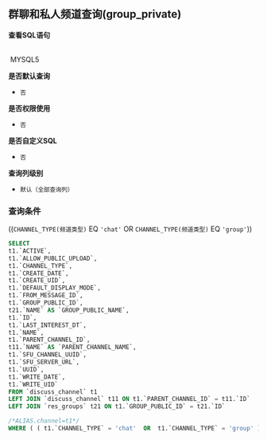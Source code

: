 ## 群聊和私人频道查询(group_private) <!-- {docsify-ignore-all} -->



<p class="panel-title"><b>查看SQL语句</b></p>
<br>

<el-row>
&nbsp;<el-tag @click="MYSQL5 = true">MYSQL5</el-tag>
</el-row>

<br>
<p class="panel-title"><b>是否默认查询</b></p>

* `否`

<p class="panel-title"><b>是否权限使用</b></p>

* `否`

<p class="panel-title"><b>是否自定义SQL</b></p>

* `否`

<p class="panel-title"><b>查询列级别</b></p>

* `默认（全部查询列）`



### 查询条件

((`CHANNEL_TYPE(频道类型)` EQ `'chat'` OR `CHANNEL_TYPE(频道类型)` EQ `'group'`))





<el-dialog v-model="MYSQL5" title="MYSQL5">

```sql
SELECT
t1.`ACTIVE`,
t1.`ALLOW_PUBLIC_UPLOAD`,
t1.`CHANNEL_TYPE`,
t1.`CREATE_DATE`,
t1.`CREATE_UID`,
t1.`DEFAULT_DISPLAY_MODE`,
t1.`FROM_MESSAGE_ID`,
t1.`GROUP_PUBLIC_ID`,
t21.`NAME` AS `GROUP_PUBLIC_NAME`,
t1.`ID`,
t1.`LAST_INTEREST_DT`,
t1.`NAME`,
t1.`PARENT_CHANNEL_ID`,
t11.`NAME` AS `PARENT_CHANNEL_NAME`,
t1.`SFU_CHANNEL_UUID`,
t1.`SFU_SERVER_URL`,
t1.`UUID`,
t1.`WRITE_DATE`,
t1.`WRITE_UID`
FROM `discuss_channel` t1 
LEFT JOIN `discuss_channel` t11 ON t1.`PARENT_CHANNEL_ID` = t11.`ID` 
LEFT JOIN `res_groups` t21 ON t1.`GROUP_PUBLIC_ID` = t21.`ID` 

/*ALIAS.channel=t1*/
WHERE ( ( t1.`CHANNEL_TYPE` = 'chat'  OR  t1.`CHANNEL_TYPE` = 'group' ) )
```

</el-dialog>

<script>
 const { createApp } = Vue
  createApp({
    data() {
      return {
                MYSQL5 : false
        
      }
    },
    methods: {
    }
  }).use(ElementPlus).mount('#app')
</script>